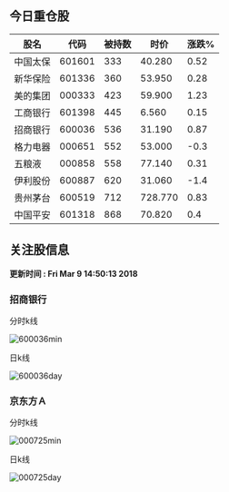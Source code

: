 
## 今日重仓股 

|股名|代码|被持数|时价|涨跌%|
|---|---|---|---|---|
|中国太保|601601|333|40.280|0.52|
|新华保险|601336|360|53.950|0.28|
|美的集团|000333|423|59.900|1.23|
|工商银行|601398|445|6.560|0.15|
|招商银行|600036|536|31.190|0.87|
|格力电器|000651|552|53.000|-0.3|
|五粮液|000858|558|77.140|0.31|
|伊利股份|600887|620|31.060|-1.4|
|贵州茅台|600519|712|728.770|0.83|
|中国平安|601318|868|70.820|0.4|

## 关注股信息
**更新时间 : Fri Mar  9 14:50:13 2018**
### 招商银行 
分时k线

![600036min](http://image.sinajs.cn/newchart/min/n/sh600036.gif)

日k线

![600036day](http://image.sinajs.cn/newchart/daily/n/sh600036.gif)

### 京东方Ａ 
分时k线

![000725min](http://image.sinajs.cn/newchart/min/n/sz000725.gif)

日k线

![000725day](http://image.sinajs.cn/newchart/daily/n/sz000725.gif)
